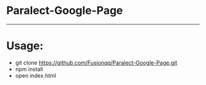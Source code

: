 # Paralect-Google-Page
***
# Usage:
* git clone https://github.com/Fusionqq/Paralect-Google-Page.git
* npm install
* open index.html
